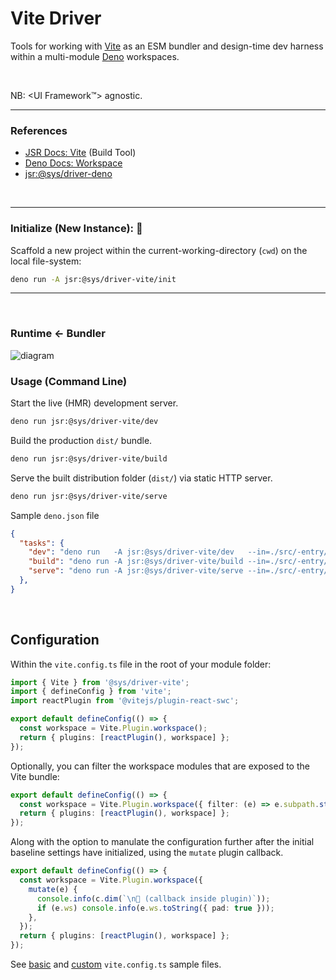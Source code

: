 # Vite Driver

Tools for working with [Vite](https://vitejs.dev/) as an ESM bundler and design-time dev harness 
within a multi-module [Deno](https://docs.deno.com/) workspaces.

<p>&nbsp;<p>

NB: <UI Framework™️> agnostic.

---

### References

- [JSR Docs: Vite](https://jsr.io/docs/with/vite) (Build Tool)
- [Deno Docs: Workspace](https://docs.deno.com/runtime/fundamentals/workspaces/)
- [jsr:@sys/driver-deno](https://jsr.io/@sys/driver-deno) 


<p>&nbsp;<p>

---

### Initialize (New Instance): 🧫
Scaffold a new project within the current-working-directory (`cwd`) on the local file-system:

```bash
deno run -A jsr:@sys/driver-vite/init
```


---

<p>&nbsp;<p>

### Runtime ← Bundler

![diagram](https://wrpcd.net/cdn-cgi/imagedelivery/BXluQx4ige9GuW0Ia56BHw/a720851d-97c8-4feb-439c-6e4a41be6b00/original)


### Usage (Command Line)

Start the live (HMR) development server.
```bash
deno run jsr:@sys/driver-vite/dev
```

Build the production `dist/` bundle.
```bash
deno run jsr:@sys/driver-vite/build
```

Serve the built distribution folder (`dist/`) via static HTTP server.
```bash
deno run jsr:@sys/driver-vite/serve
```

Sample `deno.json` file
```json
{
  "tasks": {
    "dev": "deno run   -A jsr:@sys/driver-vite/dev   --in=./src/-entry/index.html",
    "build": "deno run -A jsr:@sys/driver-vite/build --in=./src/-entry/index.html",
    "serve": "deno run -A jsr:@sys/driver-vite/serve --in=./src/-entry/index.html"
  },
}
```


<p>&nbsp;<p>




## Configuration

Within the `vite.config.ts` file in the root of your module folder:

```ts
import { Vite } from '@sys/driver-vite';
import { defineConfig } from 'vite';
import reactPlugin from '@vitejs/plugin-react-swc';

export default defineConfig(() => {
  const workspace = Vite.Plugin.workspace();
  return { plugins: [reactPlugin(), workspace] };
});
```
 
Optionally, you can filter the workspace modules that are exposed
to the Vite bundle:
 
```ts
export default defineConfig(() => {
  const workspace = Vite.Plugin.workspace({ filter: (e) => e.subpath.startsWith('/client') });
  return { plugins: [reactPlugin(), workspace] };
});
```
 
Along with the option to manulate the configuration further after the initial
baseline settings have initialized, using the `mutate` plugin callback.

```ts
export default defineConfig(() => {
  const workspace = Vite.Plugin.workspace({ 
    mutate(e) {
      console.info(c.dim(`\n👋 (callback inside plugin)`));
      if (e.ws) console.info(e.ws.toString({ pad: true }));
    },
  });
  return { plugins: [reactPlugin(), workspace] };
});
```

See [basic](./vite.config.-sample.simple.ts) and [custom](./vite.config.-sample.custom.ts) `vite.config.ts` sample files.
